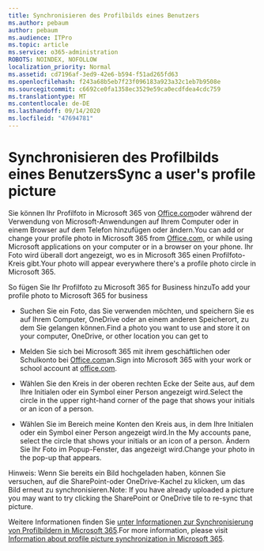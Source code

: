 ```yaml
---
title: Synchronisieren des Profilbilds eines Benutzers
ms.author: pebaum
author: pebaum
ms.audience: ITPro
ms.topic: article
ms.service: o365-administration
ROBOTS: NOINDEX, NOFOLLOW
localization_priority: Normal
ms.assetid: cd7196af-3ed9-42e6-b594-f51ad265fd63
ms.openlocfilehash: f243a68b5eb7f23f096183a923a32c1eb7b9508e
ms.sourcegitcommit: c6692ce0fa1358ec3529e59ca0ecdfdea4cdc759
ms.translationtype: MT
ms.contentlocale: de-DE
ms.lasthandoff: 09/14/2020
ms.locfileid: "47694781"
---
```

# <a name="sync-a-users-profile-picture"></a><span data-ttu-id="ba3b9-102">Synchronisieren des Profilbilds eines Benutzers</span><span class="sxs-lookup"><span data-stu-id="ba3b9-102">Sync a user's profile picture</span></span>

<span data-ttu-id="ba3b9-103">Sie können Ihr Profilfoto in Microsoft 365 von [Office.com](https://www.office.com)oder während der Verwendung von Microsoft-Anwendungen auf Ihrem Computer oder in einem Browser auf dem Telefon hinzufügen oder ändern.</span><span class="sxs-lookup"><span data-stu-id="ba3b9-103">You can add or change your profile photo in Microsoft 365 from [Office.com](https://www.office.com), or while using Microsoft applications on your computer or in a browser on your phone.</span></span> <span data-ttu-id="ba3b9-104">Ihr Foto wird überall dort angezeigt, wo es in Microsoft 365 einen Profilfoto-Kreis gibt.</span><span class="sxs-lookup"><span data-stu-id="ba3b9-104">Your photo will appear everywhere there's a profile photo circle in Microsoft 365.</span></span>

<span data-ttu-id="ba3b9-105">So fügen Sie Ihr Profilfoto zu Microsoft 365 for Business hinzu</span><span class="sxs-lookup"><span data-stu-id="ba3b9-105">To add your profile photo to Microsoft 365 for business</span></span>

- <span data-ttu-id="ba3b9-106">Suchen Sie ein Foto, das Sie verwenden möchten, und speichern Sie es auf Ihrem Computer, OneDrive oder an einem anderen Speicherort, zu dem Sie gelangen können.</span><span class="sxs-lookup"><span data-stu-id="ba3b9-106">Find a photo you want to use and store it on your computer, OneDrive, or other location you can get to</span></span>

- <span data-ttu-id="ba3b9-107">Melden Sie sich bei Microsoft 365 mit ihrem geschäftlichen oder Schulkonto bei [Office.com](https://www.office.com)an.</span><span class="sxs-lookup"><span data-stu-id="ba3b9-107">Sign into Microsoft 365 with your work or school account at [office.com](https://www.office.com).</span></span>

- <span data-ttu-id="ba3b9-108">Wählen Sie den Kreis in der oberen rechten Ecke der Seite aus, auf dem Ihre Initialen oder ein Symbol einer Person angezeigt wird.</span><span class="sxs-lookup"><span data-stu-id="ba3b9-108">Select the circle in the upper right-hand corner of the page that shows your initials or an icon of a person.</span></span>

- <span data-ttu-id="ba3b9-109">Wählen Sie im Bereich meine Konten den Kreis aus, in dem Ihre Initialen oder ein Symbol einer Person angezeigt wird.</span><span class="sxs-lookup"><span data-stu-id="ba3b9-109">In the My accounts pane, select the circle that shows your initials or an icon of a person.</span></span> <span data-ttu-id="ba3b9-110">Ändern Sie Ihr Foto im Popup-Fenster, das angezeigt wird.</span><span class="sxs-lookup"><span data-stu-id="ba3b9-110">Change your photo in the pop-up that appears.</span></span>

<span data-ttu-id="ba3b9-111">Hinweis: Wenn Sie bereits ein Bild hochgeladen haben, können Sie versuchen, auf die SharePoint-oder OneDrive-Kachel zu klicken, um das Bild erneut zu synchronisieren.</span><span class="sxs-lookup"><span data-stu-id="ba3b9-111">Note: If you have already uploaded a picture you may want to try clicking the SharePoint or OneDrive tile to re-sync that picture.</span></span>

<span data-ttu-id="ba3b9-112">Weitere Informationen finden Sie [unter Informationen zur Synchronisierung von Profilbildern in Microsoft 365](https://support.office.com/article/information-about-profile-picture-synchronization-in-office-365-20594d76-d054-4af4-a660-401133e3d48a).</span><span class="sxs-lookup"><span data-stu-id="ba3b9-112">For more information, please visit [Information about profile picture synchronization in Microsoft 365](https://support.office.com/article/information-about-profile-picture-synchronization-in-office-365-20594d76-d054-4af4-a660-401133e3d48a).</span></span>
